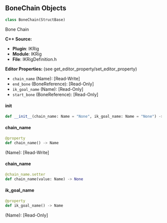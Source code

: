 ## BoneChain Objects

```python
class BoneChain(StructBase)
```

Bone Chain

**C++ Source:**

- **Plugin**: IKRig
- **Module**: IKRig
- **File**: IKRigDefinition.h

**Editor Properties:** (see get_editor_property/set_editor_property)

- ``chain_name`` (Name):  [Read-Write]
- ``end_bone`` (BoneReference):  [Read-Only]
- ``ik_goal_name`` (Name):  [Read-Only]
- ``start_bone`` (BoneReference):  [Read-Only]

<a id="unreal.BoneChain.__init__"></a>

#### __init__

```python
def __init__(chain_name: Name = "None", ik_goal_name: Name = "None") -> None
```

<a id="unreal.BoneChain.chain_name"></a>

#### chain_name

```python
@property
def chain_name() -> Name
```

(Name):  [Read-Write]

<a id="unreal.BoneChain.chain_name"></a>

#### chain_name

```python
@chain_name.setter
def chain_name(value: Name) -> None
```

<a id="unreal.BoneChain.ik_goal_name"></a>

#### ik_goal_name

```python
@property
def ik_goal_name() -> Name
```

(Name):  [Read-Only]

<a id="unreal.RetargetDefinition"></a>